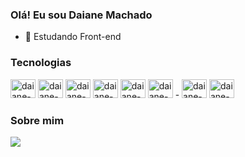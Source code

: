 ### Olá! Eu sou Daiane Machado

- 🌱 Estudando Front-end

 
### Tecnologias
 <div style="display: inline_block">
   <img alt="daiane-machado-HTML" height="30" width="40" src="https://cdn.jsdelivr.net/gh/devicons/devicon/icons/html5/html5-original.svg"/>
   <img alt="daiane-machado-CSS" height="30" width="40" src="https://cdn.jsdelivr.net/gh/devicons/devicon/icons/css3/css3-original.svg" />
   <img alt="daiane-machado-Js" height="30" width="40" src="https://cdn.jsdelivr.net/gh/devicons/devicon/icons/javascript/javascript-original.svg"/>
   <img alt="daiane-machado-Ts" height="30" width="40" src="https://cdn.jsdelivr.net/gh/devicons/devicon/icons/typescript/typescript-original.svg"/>
   <img alt="daiane-machado-Node" height="30" width="40" src="https://cdn.jsdelivr.net/gh/devicons/devicon/icons/nodejs/nodejs-original.svg"/>
   <img alt="daiane-machado-Python" height="30" width="40"src="https://cdn.jsdelivr.net/gh/devicons/devicon/icons/python/python-original.svg"/>
   - 
   <img alt="daiane-machado-Illustrator" height="30" width="40" src="https://cdn.jsdelivr.net/gh/devicons/devicon/icons/illustrator/illustrator-plain.svg"/>
   <img alt="daiane-machado-Photoshop" height="30" width="40" src="https://cdn.jsdelivr.net/gh/devicons/devicon/icons/photoshop/photoshop-plain.svg"/>
  </div>
    
 ### Sobre mim
 <div>
   <a href="https://www.linkedin.com/in/daianemmachado/">
   <img src="https://img.shields.io/badge/LinkedIn-0077B5?style=for-the-badge&logo=linkedin&logoColor=white"/>
  </div>
